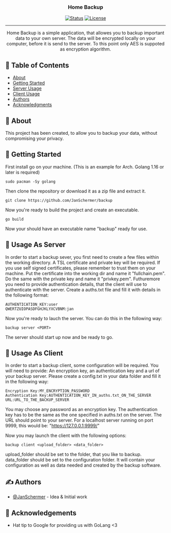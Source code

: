 <h3 align="center">Home Backup</h3>

<div align="center">

[![Status](https://img.shields.io/badge/status-active-success.svg)]()
[![License](https://img.shields.io/badge/license-MIT-blue.svg)](/LICENSE)

</div>

---

<p align="center"> 
    Home Backup is a simple application, that allowes you to backup important data to your own server. The data will be encrypted locally on your computer, before it is send to the server. To this point only AES is suppoted as encryption algorithm.
    <br> 
</p>

## 📝 Table of Contents

- [About](#about)
- [Getting Started](#getting_started)
- [Server Usage](#usage_server)
- [Client Usage](#usage_client)
- [Authors](#authors)
- [Acknowledgments](#acknowledgement)

## 🧐 About <a name = "about"></a>

This project has been created, to allow you to backup your data, without compromising your privacy.

## 🏁 Getting Started <a name = "getting_started"></a>

First install go on your machine. (This is an example for Arch. Golang 1.16 or later is required)
```
sudo pacman -Sy golang 
```

Then clone the repository or download it as a zip file and extract it.
```
git clone https://github.com/JanSchermer/backup
```

Now you're ready to build the project and create an executable.
```
go build
```

Now your should have an executable name "backup" ready for use.
## 🎈 Usage As Server <a name="usage_server"></a>

In order to start a backup sever, you first need to create a few files within the working directory. A TSL certificate and private key will be required. If you use self signed certificates, please remember to trust them on your machine. Put the certificate into the working dir and name it "fullchain.pem". Do the same with the private key and name it "privkey.pem". Futhuremore you need to provide authentication details, that the client will use to authenticate with the server. Create a auths.txt file and fill it with details in the following format:
```
AUTHENTICATION_KEY:user
QWERTZUIOPASDFGHJKLYXCVBNM:jan
```

Now you're ready to lauch the server. You can do this in the following way:
```
backup server <PORT>
```

The server should start up now and be ready to go.
## 🎈 Usage As Client <a name="usage_client"></a>

In order to start a backup client, some configuration will be required. You will need to provide: An encryption key, an authentication key and a url of your backup server. Please create a config.txt in your data folder and fill it in the following way:
```
Encryption Key:MY_ENCRYPTION_PASSWORD
Authentication Key:AUTHENTICATION_KEY_IN_auths.txt_ON_THE_SERVER
URL:URL_TO_THE_BACKUP_SERVER
```

You may choose any password as an encryption key. The authentication key has to be the same as the one specified in auths.txt on the server. The URL should point to your server. For a localhost server running on port 9999, this would be: "https://127.0.0.1:9999/"

Now you may launch the client with the following options:
```
backup client <upload_folder> <data_folder>
```

upload_folder should be set to the folder, that you like to backup.
data_folder should be set to the configuration folder. It will contain your configuration as well as data needed and created by the backup software.

## ✍️ Authors <a name = "authors"></a>

- [@JanSchermer](https://github.com/JanSchermer) - Idea & Initial work

## 🎉 Acknowledgements <a name = "acknowledgement"></a>

- Hat tip to Google for providing us with GoLang <3